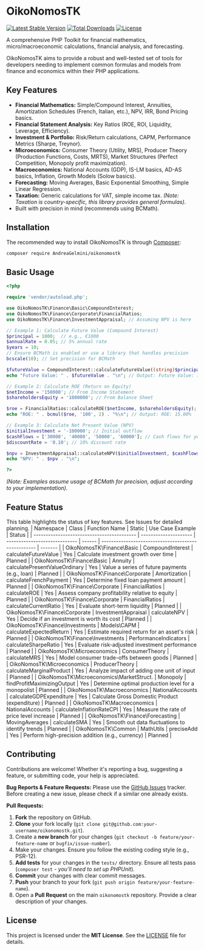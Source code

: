 # OikoNomosTK
[![Latest Stable Version](https://img.shields.io/packagist/v/AndreaGelmini/oikonomostk.svg?style=flat-square)](https://packagist.org/packages/AndreaGelmini/oikonomostk) [![Total Downloads](https://img.shields.io/packagist/dt/AndreaGelmini/oikonomostk.svg?style=flat-square)](https://packagist.org/packages/AndreaGelmini/oikonomostk) [![License](https://img.shields.io/packagist/l/AndreaGelmini/oikonomostk.svg?style=flat-square)](https://packagist.org/packages/AndreaGelmini/oikonomostk) 

A comprehensive PHP Toolkit for financial mathematics, micro/macroeconomic calculations, financial analysis, and forecasting.

OikoNomosTK aims to provide a robust and well-tested set of tools for developers needing to implement common formulas and models from finance and economics within their PHP applications.

## Key Features

* **Financial Mathematics:** Simple/Compound Interest, Annuities, Amortization Schedules (French, Italian, etc.), NPV, IRR, Bond Pricing basics.
* **Financial Statement Analysis:** Key Ratios (ROE, ROI, Liquidity, Leverage, Efficiency).
* **Investment & Portfolio:** Risk/Return calculations, CAPM, Performance Metrics (Sharpe, Treynor).
* **Microeconomics:** Consumer Theory (Utility, MRS), Producer Theory (Production Functions, Costs, MRTS), Market Structures (Perfect Competition, Monopoly profit maximization).
* **Macroeconomics:** National Accounts (GDP), IS-LM basics, AD-AS basics, Inflation, Growth Models (Solow basics).
* **Forecasting:** Moving Averages, Basic Exponential Smoothing, Simple Linear Regression.
* **Taxation:** Generic calculations for VAT, simple income tax. *(Note: Taxation is country-specific, this library provides general formulas)*.
* Built with precision in mind (recommends using BCMath).

## Installation

The recommended way to install OikoNomosTK is through [Composer](https://getcomposer.org/):

```bash
composer require AndreaGelmini/oikonomostk
```
## Basic Usage
```php
<?php

require 'vendor/autoload.php';

use OikoNomosTK\Finance\Basic\CompoundInterest;
use OikoNomosTK\Finance\Corporate\FinancialRatios;
use OikoNomosTK\Finance\InvestmentAppraisal; // Assuming NPV is here

// Example 1: Calculate Future Value (Compound Interest)
$principal = 1000;  // e.g., €1000
$annualRate = 0.05; // 5% annual rate
$years = 10;
// Ensure BCMath is enabled or use a library that handles precision
bcscale(10); // Set precision for BCMath

$futureValue = CompoundInterest::calculateFutureValue((string)$principal, (string)$annualRate, $years);
echo "Future Value: " . $futureValue . "\n"; // Output: Future Value: 1628.894627

// Example 2: Calculate ROE (Return on Equity)
$netIncome = '150000'; // From Income Statement
$shareholdersEquity = '1000000'; // From Balance Sheet

$roe = FinancialRatios::calculateROE($netIncome, $shareholdersEquity);
echo "ROE: " . bcmul($roe, '100', 2) . "%\n"; // Output: ROE: 15.00%

// Example 3: Calculate Net Present Value (NPV)
$initialInvestment = '-100000'; // Initial outflow
$cashFlows = ['30000', '40000', '50000', '60000']; // Cash flows for years 1-4
$discountRate = '0.10'; // 10% discount rate

$npv = InvestmentAppraisal::calculateNPV($initialInvestment, $cashFlows, $discountRate);
echo "NPV: " . $npv . "\n";

?>
```
*(Note: Examples assume usage of BCMath for precision, adjust according to your implementation).*

## Feature Status

This table highlights the status of key features. See Issues for detailed planning.
| Namespace                                  | Class                 | Function Name                 | Static | Use Case Example                                    | Status  |
| ------------------------------------------ | --------------------- | ----------------------------- | ------ | --------------------------------------------------- | ------- |
| OikoNomosTK\\Finance\\Basic                | CompoundInterest      | calculateFutureValue          | Yes    | Calculate investment growth over time               | Planned |
| OikoNomosTK\\Finance\\Basic                | Annuity               | calculatePresentValueOrdinary | Yes    | Value a series of future payments (e.g., loan)      | Planned |
| OikoNomosTK\\Finance\\Corporate            | Amortization          | calculateFrenchPayment        | Yes    | Determine fixed loan payment amount                 | Planned |
| OikoNomosTK\\Finance\\Corporate            | FinancialRatios       | calculateROE                  | Yes    | Assess company profitability relative to equity     | Planned |
| OikoNomosTK\\Finance\\Corporate            | FinancialRatios       | calculateCurrentRatio         | Yes    | Evaluate short-term liquidity                       | Planned |
| OikoNomosTK\\Finance\\Corporate            | InvestmentAppraisal   | calculateNPV                  | Yes    | Decide if an investment is worth its cost           | Planned |
| OikoNomosTK\\Finance\\Investments          | Models\\CAPM          | calculateExpectedReturn       | Yes    | Estimate required return for an asset's risk        | Planned |
| OikoNomosTK\\Finance\\Investments          | PerformanceIndicators | calculateSharpeRatio          | Yes    | Evaluate risk-adjusted investment performance       | Planned |
| OikoNomosTK\\Microeconomics                | ConsumerTheory        | calculateMRS                  | Yes    | Model consumer trade-offs between goods             | Planned |
| OikoNomosTK\\Microeconomics                | ProducerTheory        | calculateMarginalProduct      | Yes    | Analyze impact of adding one unit of input          | Planned |
| OikoNomosTK\\Microeconomics\\MarketStruct. | Monopoly              | findProfitMaximizingOutput    | Yes    | Determine optimal production level for a monopolist | Planned |
| OikoNomosTK\\Macroeconomics                | NationalAccounts      | calculateGDPExpenditure       | Yes    | Calculate Gross Domestic Product (expenditure)      | Planned |
| OikoNomosTK\\Macroeconomics                | NationalAccounts      | calculateInflationRateCPI     | Yes    | Measure the rate of price level increase            | Planned |
| OikoNomosTK\\Finance\\Forecasting          | MovingAverages        | calculateSMA                  | Yes    | Smooth out data fluctuations to identify trends     | Planned |
| OikoNomosTK\\Common                        | MathUtils             | preciseAdd                    | Yes    | Perform high-precision addition (e.g., currency)    | Planned |

## Contributing

Contributions are welcome! Whether it's reporting a bug, suggesting a feature, or submitting code, your help is appreciated.

**Bug Reports & Feature Requests:** Please use the [GitHub Issues](https://www.google.com/search?q=https://github.com/AndreaGelmini/oikonomostk/issues) tracker. Before creating a new issue, please check if a similar one already exists.

**Pull Requests:**

1.  **Fork** the repository on GitHub.
2.  **Clone** your fork locally (`git clone git@github.com:your-username/oikonomostk.git`).
3.  Create a **new branch** for your changes (`git checkout -b feature/your-feature-name` or `bugfix/issue-number`).
4.  Make your changes. Ensure you follow the existing coding style (e.g., PSR-12).
5.  **Add tests** for your changes in the `tests/` directory. Ensure all tests pass (`composer test` - _you'll need to set up PHPUnit_).
6.  **Commit** your changes with clear commit messages.
7.  **Push** your branch to your fork (`git push origin feature/your-feature-name`).
8.  Open a **Pull Request** on the main `oikonomostk` repository. Provide a clear description of your changes.

## License

This project is licensed under the **MIT License**. See the [LICENSE](https://www.google.com/search?q=MIT) file for details.
